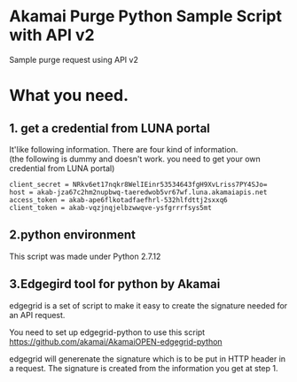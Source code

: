 # Akamai Purge Python Sample Script with API v2
Sample purge request using API v2

# What you need.

## 1. get a credential from LUNA portal
It'like following information. There are four kind of information.  
(the following is dummy and doesn't work. you need to get your own credential from LUNA portal)  

    client_secret = NRkv6et17nqkr8WelIEinr53534643fgH9XvLriss7PY4SJo=  
    host = akab-jza67c2hm2nupbwq-taeredwob5vr67wf.luna.akamaiapis.net  
    access_token = akab-ape6flkotadfaefhrl-532hlfdttj2sxxq6  
    client_token = akab-vqzjnqjelbzwwqve-ysfgrrrfsys5mt  

## 2.python environment 
This script was made under Python 2.7.12  

## 3.Edgegird tool for python by Akamai 
edgegrid is a set of script to make it easy to create the signature needed for an API request. 
  
You need to set up edgegrid-python to use this script  
https://github.com/akamai/AkamaiOPEN-edgegrid-python  
  
edgegrid will generenate the signature which is to be put in HTTP header in a request. The signature is created from the information you get at step 1.  



